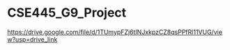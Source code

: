 # CSE445_G9_Project

https://drive.google.com/file/d/1TUmypFZj6tINJxkpzCZ8qsPPfRl11VUG/view?usp=drive_link
